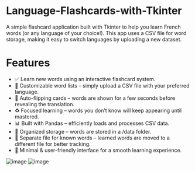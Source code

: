 # Language-Flashcards-with-Tkinter
A simple flashcard application built with Tkinter to help you learn French words (or any language of your choice!). This app uses a CSV file for word storage, making it easy to switch languages by uploading a new dataset.

# Features
- ✅ Learn new words using an interactive flashcard system.
- 📂 Customizable word lists – simply upload a CSV file with your preferred language.
- 🔄 Auto-flipping cards – words are shown for a few seconds before revealing the translation.
- ♻️ Focused learning – words you don’t know will keep appearing until mastered.
- 📊 Built with Pandas – efficiently loads and processes CSV data.
- 📁 Organized storage – words are stored in a /data folder.
- 📝 Separate file for known words – learned words are moved to a different file for better tracking.
- 🎨 Minimal & user-friendly interface for a smooth learning experience.

![image](https://github.com/user-attachments/assets/4656361b-a2d4-4b21-a5d8-a3f012694405)
![image](https://github.com/user-attachments/assets/f6c40854-da0d-4883-810d-4d82981e072f)




